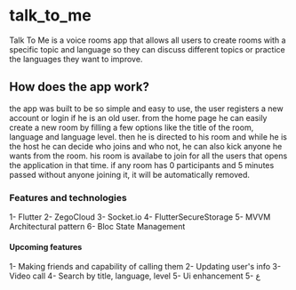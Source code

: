 # talk_to_me

Talk To Me is a voice rooms app that allows all users to create rooms with a specific topic and language so they can discuss different topics or practice the languages they want to improve.

## How does the app work?

the app was built to be so simple and easy to use, the user registers a new account or login if he is an old user.
from the home page he can easily create a new room by filling a few options like the title of the room, language and language level.
then he is directed to his room and while he is the host he can decide who joins and who not, he can also kick anyone he wants from the room.
his room is availabe to join for all the users that opens the application in that time.
if any room has 0 participants and 5 minutes passed without anyone joining it, it will be automatically removed.

### Features and technologies

1- Flutter
2- ZegoCloud
3- Socket.io
4- FlutterSecureStorage
5- MVVM Architectural pattern
6- Bloc State Management

#### Upcoming features
1- Making friends and capability of calling them
2- Updating user's info
3- Video call
4- Search by title, language, level
5- Ui enhancement
5- ع
